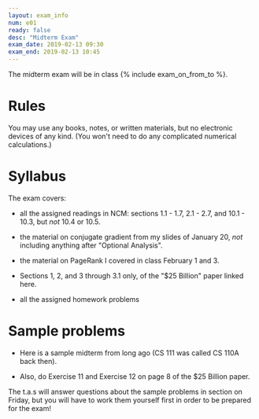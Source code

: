 ```yaml
---
layout: exam_info
num: e01
ready: false
desc: "Midterm Exam"
exam_date: 2019-02-13 09:30
exam_end: 2019-02-13 10:45
---
```


The midterm exam will be in class {% include exam_on_from_to %}.

# Rules

You may use any books, notes, or written materials, but no electronic
devices of any kind.  (You won't need to do any complicated numerical
calculations.)

# Syllabus

The exam covers:

- all the assigned readings in NCM: sections 1.1 - 1.7, 2.1 - 2.7, and 10.1 - 10.3, but *not* 10.4 or 10.5.

- the material on conjugate gradient from my slides of January 20, *not* including anything after "Optional Analysis".

- the material on PageRank I covered in class February 1 and 3.

- Sections 1, 2, and 3 through 3.1 only, of the "$25 Billion" paper linked here.

- all the assigned homework problems


# Sample problems

- Here is a sample midterm from long ago (CS 111 was called CS 110A back then).

- Also, do Exercise 11 and Exercise 12 on page 8 of the $25 Billion paper.

The t.a.s will answer questions about the sample problems in section
on Friday, but you will have to work them yourself first in order to
be prepared for the exam!
